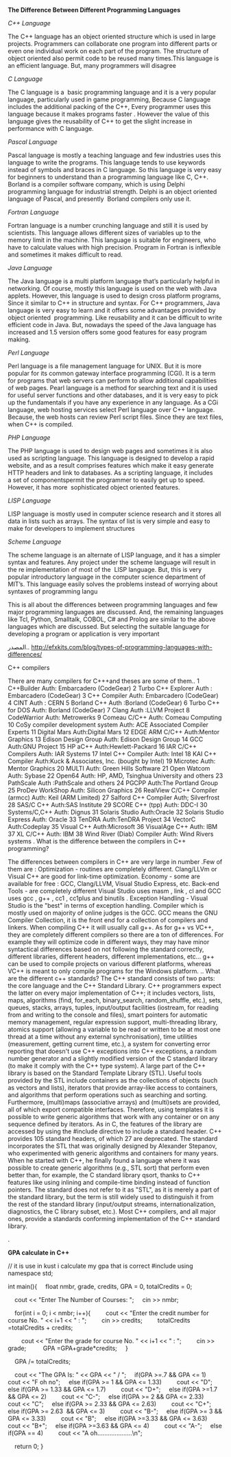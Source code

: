 

**The Difference Between Different Programming Languages**

_C++ Language_

The C++ language has an object oriented structure which is used in large projects. Programmers can collaborate one program into different parts or even one individual work on each part of the program. The structure of object oriented also permit code to be reused many times.This language is an efficient language. But, many programmers will disagree



_C Language_

The C language is a  basic programming language and it is a very popular language, particularly used in game programming, Because C language includes the additional packing of the C++, Every programmer uses this language because it makes programs faster . However the value of this language gives the reusability of C++ to get the slight increase in performance with C language.

_Pascal Language_

Pascal language is mostly a teaching language and few industries uses this language to write the programs. This language tends to use keywords instead of symbols and braces in C language. So this language is very easy for beginners to understand than a programming language like C, C++. Borland is a compiler software company, which is using Delphi programming language for industrial strength. Delphi is an object oriented language of Pascal, and presently  Borland compilers only use it.

_Fortran Language_

Fortran language is a number crunching language and still it is used by scientists. This language allows different sizes of variables up to the memory limit in the machine. This language is suitable for engineers, who have to calculate values with high precision. Program in Fortran is inflexible and sometimes it makes difficult to read.


_Java Language_

The Java language is a multi platform language that’s particularly helpful in networking. Of course, mostly this language is used on the web with Java applets. However, this language is used to design cross platform programs, Since it similar to C++ in structure and syntax. For C++ programmers, Java language is very easy to learn and it offers some advantages provided by object oriented  programming. Like reusability and it can be difficult to write efficient code in Java. But, nowadays the speed of the Java language has increased and 1.5 version offers some good features for easy program making.



_Perl Language_

Perl language is a file management language for UNIX. But it is more popular for its common gateway interface programming (CGI). It is a term for programs that web servers can perform to allow additional capabilities of web pages. Pearl language is a method for searching text and it is used for useful server functions and other databases, and it is very easy to pick up the fundamentals if you have any experience in any language. As a CGi language, web hosting services select Perl language over C++ language. Because, the web hosts can review Perl script files. Since they are text files, when C++ is compiled.



_PHP Language_

The PHP language is used to design web pages and sometimes it is also used as scripting language. This language is designed to develop a rapid website, and as a result comprises features which make it easy generate HTTP headers and link to databases. As a scripting language, it includes a set of componentspermit the programmer to easily get up to speed. However, it has more  sophisticated object oriented features.



_LISP Language_

LISP language is mostly used in computer science research and it stores all data in lists such as arrays. The syntax of list is very simple and easy to make for developers to implement structures

_Scheme Language_

The scheme language is an alternate of LISP language, and it has a simpler syntax and features. Any project under the scheme language will result in the re implementation of most of the  LISP language. But, this is very popular introductory language in the computer science department of MIT’s. This language easily solves the problems instead of worrying about syntaxes of programming langu


This is all about the differences between programming languages and few major programming languages are discussed. And, the remaining languages like Tcl, Python, Smalltalk, COBOL, C# and Prolog are similar to the above languages which are discussed. But selecting the suitable language for developing a program or application is very important


المصدر..
http://efxkits.com/blog/types-of-programming-languages-with-differences/

C++ compilers

There are many compilers for C+++and theses are some of them..
1 C++Builder Auth: Embarcadero (CodeGear)
2 Turbo C++ Explorer
Auth : Embarcadero (CodeGear)
3 C++ Compiler Auth: Embarcadero (CodeGear)
4 CINT
Auth : CERN
5 Borland C++ Auth :Borland (CodeGear)
6 Turbo C++ for DOS
Auth: Borland (CodeGear)
7 Clang
Auth :LLVM Project
8 CodeWarrior Auth: Metrowerks
9 Comeau C/C++ Auth: Comeau Computing
10 CoSy compiler development system
Auth: ACE Associated Compiler Experts
11
Digital Mars
Auth:Digital Mars
12 EDGE ARM C/C++
Auth:Mentor Graphics
13 Edison Design Group Auth: Edison Design Group
14 GCC Auth:GNU Project
15 HP aC++ Auth:Hewlett-Packard
16 IAR C/C++ Compilers Auth: IAR Systems
17 Intel C++ Compiler
Auth: Intel
18 KAI C++ Compiler
Auth:Kuck & Associates, Inc. (bought by Intel)
19 Microtec Auth: Mentor Graphics
20 MULTI Auth: Green Hills Software
21 Open Watcom Auth: Sybase
22 Open64 Auth: HP, AMD, Tsinghua University and others
23 PathScale
Auth :PathScale and others
24 PGCPP
Auth:The Portland Group
25 ProDev WorkShop Auth: Silicon Graphics
26 RealView C/C++ Compiler (armcc) Auth: Keil (ARM Limited)
27 Salford C++ Compiler
Auth; Silverfrost
28 SAS/C C++
Auth:SAS Institute
29 SCORE C++ (tpp) Auth: DDC-I
30 Systems/C,C++ Auth: Dignus
31 Solaris Studio
Auth:Oracle
32 Solaris Studio Express Auth: Oracle
33 TenDRA
Auth:TenDRA Project
34 VectorC Auth:Codeplay
35 Visual C++
Auth:Microsoft
36 VisualAge C++
Auth: IBM
37 XL C/C++ Auth: IBM
38 Wind River (Diab) Compiler Auth: Wind Rivers systems .
What is the difference between the compilers in C++ programming?

The differences between compilers in C++ are very large in number .Few of them are : Optimization - routines are completely different. Clang/LLVm or Visual C++ are good for link-time optimization. Economy - some are available for free : GCC, Clang/LLVM, Visual Studio Express, etc. Back-end Tools - are completely different Visual Studio uses masm , link , cl and GCC uses gcc , g++ , cc1 , cc1plus and binutils . Exception Handling - Visual Studio is the "best" in terms of exception handling. Compiler which is mostly used on majority of online judges is the GCC. GCC means the GNU Compiler Collection, it is the front end for a collection of compilers and linkers. When compiling C++ it will usually call g++. As for g++ vs VC++, they are completely different compilers so there are a ton of differences. For example they will optimize code in different ways, they may have minor syntactical differences based on not following the standard correctly, different libraries, different headers, different implementations, etc... g++ can be used to compile projects on various different platforms, whereas VC++ is meant to only compile programs for the Windows platform.
.. What are the different c++ standards?
The C++ standard consists of two parts: the core language and the C++ Standard Library. C++ programmers expect the latter on every major implementation of C++; it includes vectors, lists, maps, algorithms (find, for_each, binary_search, random_shuffle, etc.), sets, queues, stacks, arrays, tuples, input/output facilities (iostream, for reading from and writing to the console and files), smart pointers for automatic memory management, regular expression support, multi-threading library, atomics support (allowing a variable to be read or written to be at most one thread at a time without any external synchronisation), time utilities (measurement, getting current time, etc.), a system for converting error reporting that doesn't use C++ exceptions into C++ exceptions, a random number generator and a slightly modified version of the C standard library (to make it comply with the C++ type system).
A large part of the C++ library is based on the Standard Template Library (STL). Useful tools provided by the STL include containers as the collections of objects (such as vectors and lists), iterators that provide array-like access to containers, and algorithms that perform operations such as searching and sorting.
Furthermore, (multi)maps (associative arrays) and (multi)sets are provided, all of which export compatible interfaces. Therefore, using templates it is possible to write generic algorithms that work with any container or on any sequence defined by iterators. As in C, the features of the library are accessed by using the #include directive to include a standard header. C++ provides 105 standard headers, of which 27 are deprecated.
The standard incorporates the STL that was originally designed by Alexander Stepanov, who experimented with generic algorithms and containers for many years. When he started with C++, he finally found a language where it was possible to create generic algorithms (e.g., STL sort) that perform even better than, for example, the C standard library qsort, thanks to C++ features like using inlining and compile-time binding instead of function pointers. The standard does not refer to it as "STL", as it is merely a part of the standard library, but the term is still widely used to distinguish it from the rest of the standard library (input/output streams, internationalization, diagnostics, the C library subset, etc.).
Most C++ compilers, and all major ones, provide a standards conforming implementation of the C++ standard library.

.

**GPA calculate in C++**


// it is use in kust i calculate my gpa that is correct
#include <iostream>
using namespace std;

int main(){
    float nmbr, grade, credits, GPA = 0, totalCredits = 0;

    cout << "Enter The Number of Courses: ";
    cin >> nmbr;

    for(int i = 0; i < nmbr; i++){
        cout << "Enter the credit number for course No. " << i+1 << " : ";
        cin >> credits;
        totalCredits =totalCredits + credits;

        cout << "Enter the grade for course No. " << i+1 << " : ";
        cin >> grade;
         GPA =GPA+grade*credits;
    }

    GPA /= totalCredits;

    cout << "The GPA Is: " << GPA << " / ";
    if(GPA >=.7 && GPA <= 1)
        cout << "F oh no";
    else if(GPA >= 1 && GPA <= 1.33)
        cout << "D";
    else if(GPA >= 1.33 && GPA <= 1.7)
        cout << "D+";
    else if(GPA >=1.7 && GPA <= 2)
        cout << "C-";
    else if(GPA >= 2 && GPA <= 2.33)
        cout << "C";
    else if(GPA >= 2.33 && GPA <= 2.63)
        cout << "C+";
    else if(GPA >= 2.63  && GPA <= 3)
        cout << "B-";
    else if(GPA >= 3 && GPA <= 3.33)
        cout << "B";
    else if(GPA >=3.33 && GPA <= 3.63)
        cout << "B+";
    else if(GPA >=3.63 && GPA <= 4)
        cout << "A-";
    else if(GPA == 4)
        cout << "A oh....................\n";
  

    return 0;
}

